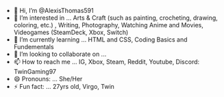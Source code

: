 - 👋 Hi, I’m @AlexisThomas591
- 👀 I’m interested in ... Arts & Craft (such as painting, crocheting, drawing, coloring, etc.) , Writing, Photography, Watching Anime and Movies, Videogames (SteamDeck, Xbox, Switch) 
- 🌱 I’m currently learning ... HTML and CSS, Coding Basics and Fundementals
- 💞️ I’m looking to collaborate on ... 
- 📫 How to reach me ... IG, Xbox, Steam, Reddit, Youtube, Discord: TwinGaming97
- 😄 Pronouns: ... She/Her
- ⚡ Fun fact: ... 27yrs old, Virgo, Twin

<!---
AlexisThomas591/AlexisThomas591 is a ✨ special ✨ repository because its `README.md` (this file) appears on your GitHub profile.
You can click the Preview link to take a look at your changes.
--->
